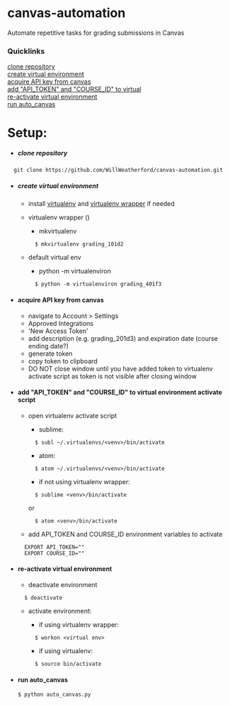 # canvas-automation
Automate repetitive tasks for grading submissions in Canvas

### Quicklinks
[clone repository](#user-content-clone-repository)  
[create virtual environment](#user-content-create-virtual-environment)  
[acquire API key from canvas](#user-content-acquire-api-key-from-canvas)   
[add "API_TOKEN" and "COURSE_ID" to virtual](#user-content-add-api_token-and-course_id-to-virtual-environment-activate-script)  
[re-activate virtual environment](#user-content-re-activate-virtual-environment)  
[run auto_canvas](#user-content-run-auto_canvas)  

# Setup:
- ##### clone repository
```
  git clone https://github.com/WillWeatherford/canvas-automation.git
```


- ##### create virtual environment
    - install [virtualenv](http://docs.python-guide.org/en/latest/dev/virtualenvs/) and [virtualenv wrapper](http://docs.python-guide.org/en/latest/dev/virtualenvs/#virtualenvwrapper-ref) if needed
    - virtualenv wrapper ()
        - mkvirtualenv <venv>
        ```
          $ mkvirtualenv grading_101d2
        ```

    - default virtual env
        - python -m virtualenviron <venv>
        ```
          $ python -m virtualenviron grading_401f3
        ```


- #### acquire API key from canvas
    - navigate to Account > Settings
    - Approved Integrations
    - 'New Access Token'
    - add description (e.g. grading_201d3) and expiration date (course ending date?)
    - generate token
    - copy token to clipboard
    - DO NOT close window until you have added token to virtualenv activate script as token is not visible after closing window


- #### add "API\_TOKEN" and "COURSE\_ID" to virtual environment activate script
    - open virtualenv activate script
        - sublime:
        ```
          $ subl ~/.virtualenvs/<venv>/bin/activate
        ```
        - atom:
        ```
          $ atom ~/.virtualenvs/<venv>/bin/activate
        ```

        - if not using virtualenv wrapper:
        ```
          $ sublime <venv>/bin/activate
        ```
        or
        ```
          $ atom <venv>/bin/activate
        ```

    - add API_TOKEN and COURSE_ID environment variables to activate
    ```
      EXPORT API_TOKEN=""
      EXPORT COURSE_ID=""
    ```


- #### re-activate virtual environment
    - deactivate environment
    ```
      $ deactivate
    ```

    - activate environment:

      - if using virtualenv wrapper:
      ```
        $ workon <virtual env>
      ```

      - if using virtualenv:
      ```
        $ source bin/activate
      ```


- #### run auto_canvas
    ```
  $ python auto_canvas.py
    ```
